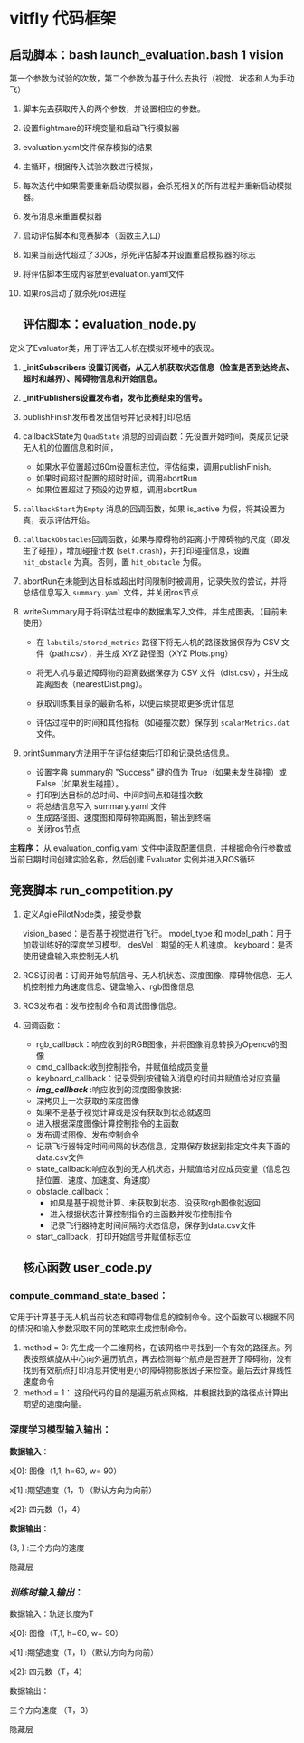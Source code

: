 # vitfly 代码框架

## 启动脚本：bash launch_evaluation.bash 1 vision

第一个参数为试验的次数，第二个参数为基于什么去执行（视觉、状态和人为手动飞）

1. 脚本先去获取传入的两个参数，并设置相应的参数。

2. 设置flightmare的环境变量和启动飞行模拟器

3. evaluation.yaml文件保存模拟的结果

4.  主循环，根据传入试验次数进行模拟，

   1. 每次迭代中如果需要重新启动模拟器，会杀死相关的所有进程并重新启动模拟器。

   2. 发布消息来重置模拟器

   3. 启动评估脚本和竞赛脚本（函数主入口）

   4. 如果当前迭代超过了300s，杀死评估脚本并设置重启模拟器的标志

   5. 将评估脚本生成内容放到evaluation.yaml文件

5. 如果ros启动了就杀死ros进程

	## 评估脚本：evaluation_node.py

定义了Evaluator类，用于评估无人机在模拟环境中的表现。

1. **_initSubscribers 设置订阅者，从无人机获取状态信息（检查是否到达终点、超时和越界）、障碍物信息和开始信息。**

2. **_initPublishers设置发布者，发布比赛结束的信号。**

3. publishFinish发布者发出信号并记录和打印总结

4. callbackState为 `QuadState` 消息的回调函数：先设置开始时间，类成员记录无人机的位置信息和时间，

   - 如果水平位置超过60m设置标志位，评估结束，调用publishFinish。
   - 如果时间超过配置的超时时间，调用abortRun
   - 如果位置超过了预设的边界框，调用abortRun

5. `callbackStart`为`Empty` 消息的回调函数，如果 is_active 为假，将其设置为真，表示评估开始。

6. `callbackObstacles`回调函数，如果与障碍物的距离小于障碍物的尺度（即发生了碰撞），增加碰撞计数 (`self.crash`)，并打印碰撞信息，设置 `hit_obstacle` 为真。否则，置 `hit_obstacle` 为假。

7. abortRun在未能到达目标或超出时间限制时被调用，记录失败的尝试，并将总结信息写入 `summary.yaml` 文件，并关闭ros节点

8. writeSummary用于将评估过程中的数据集写入文件，并生成图表。（目前未使用）

   - 在 `labutils/stored_metrics` 路径下将无人机的路径数据保存为 CSV 文件（path.csv），并生成 XYZ 路径图（XYZ Plots.png）

   - 将无人机与最近障碍物的距离数据保存为 CSV 文件（dist.csv），并生成距离图表（nearestDist.png）。

   - 获取训练集目录的最新名称，以便后续提取更多统计信息

   - 评估过程中的时间和其他指标（如碰撞次数）保存到 `scalarMetrics.dat` 文件。

9. printSummary方法用于在评估结束后打印和记录总结信息。
   - 设置字典 summary的 "Success" 键的值为 True（如果未发生碰撞）或 False（如果发生碰撞）。
   - 打印到达目标的总时间、中间时间点和碰撞次数
   - 将总结信息写入 summary.yaml 文件
   - 生成路径图、速度图和障碍物距离图，输出到终端
   - 关闭ros节点

**主程序：** 从 evaluation_config.yaml 文件中读取配置信息，并根据命令行参数或当前日期时间创建实验名称，然后创建 Evaluator 实例并进入ROS循环

## 	竞赛脚本 run_competition.py

1. 定义AgilePilotNode类，接受参数

   vision_based：是否基于视觉进行飞行。
   model_type 和 model_path：用于加载训练好的深度学习模型。
   desVel：期望的无人机速度。
   keyboard：是否使用键盘输入来控制无人机

2. ROS订阅者：订阅开始导航信号、无人机状态、深度图像、障碍物信息、无人机控制推力角速度信息、键盘输入、rgb图像信息

3. ROS发布者：发布控制命令和调试图像信息。

4. 回调函数：

   - rgb_callback：响应收到的RGB图像，并将图像消息转换为Opencv的图像
   - cmd_callback:收到控制指令，并赋值给成员变量
   - keyboard_callback：记录受到按键输入消息的时间并赋值给对应变量
   -  ***img_callback*** :响应收到的深度图像数据:
     - 深拷贝上一次获取的深度图像
     - 如果不是基于视觉计算或是没有获取到状态就返回
     - 进入根据深度图像计算控制指令的主函数
     - 发布调试图像、发布控制命令
     - 记录飞行器特定时间间隔的状态信息，定期保存数据到指定文件夹下面的data.csv文件
   - state_callback:响应收到的无人机状态，并赋值给对应成员变量（信息包括位置、速度、加速度、角速度）
   - obstacle_callback：
     - 如果是基于视觉计算、未获取到状态、没获取rgb图像就返回
     - 进入根据状态计算控制指令的主函数并发布控制指令
     - 记录飞行器特定时间间隔的状态信息，保存到data.csv文件
   - start_callback，打印开始信号并赋值标志位
   
   ## 核心函数 user_code.py

### compute_command_state_based：

它用于计算基于无人机当前状态和障碍物信息的控制命令。这个函数可以根据不同的情况和输入参数采取不同的策略来生成控制命令。

1. method = 0:  先生成一个二维网格，在该网格中寻找到一个有效的路径点。列表按照螺旋从中心向外遍历航点，再去检测每个航点是否避开了障碍物，没有找到有效航点打印消息并使用更小的障碍物膨胀因子来检查。最后去计算线性速度命令
2. method = 1： 这段代码的目的是遍历航点网格，并根据找到的路径点计算出期望的速度向量。

### 深度学习模型输入输出：

**数据输入**：

x[0]: 图像（1,1, h=60, w= 90）

x[1] :期望速度（1，1）（默认方向为向前）

x[2]: 四元数（1，4）

**数据输出**：

(3, ) :三个方向的速度

隐藏层

### ***训练时输入输出***：

数据输入：轨迹长度为T

x[0]: 图像（T,1, h=60, w= 90）

x[1] :期望速度（T，1）（默认方向为向前）

x[2]: 四元数（T，4）

数据输出：

三个方向速度 （T，3）

隐藏层

